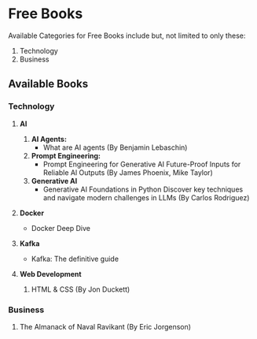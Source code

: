# Free Books
Available Categories for Free Books include but, not limited to only these:

1. Technology
2. Business

## Available Books

### Technology
1. __AI__

    1. __AI Agents:__
        - What are AI agents (By Benjamin Lebaschin)
    2. __Prompt Engineering:__
        - Prompt Engineering for Generative AI Future-Proof Inputs for Reliable Al Outputs (By James Phoenix, Mike Taylor)
    3. __Generative AI__
        - Generative AI Foundations in Python Discover key techniques and navigate modern challenges in LLMs (By Carlos Rodriguez)

2. __Docker__

    - Docker Deep Dive

3. __Kafka__

    - Kafka: The definitive guide

4. __Web Development__

    1. HTML & CSS (By Jon Duckett)

### Business
1. The Almanack of Naval Ravikant (By Eric Jorgenson)